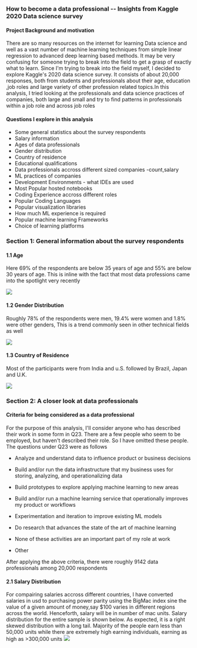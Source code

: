 ### How to become a data professional -- Insights from Kaggle 2020 Data science survey

#### Project Background and motivation
There are so many resources on the internet for learning Data science and well as a vast number of machine learning techniques from simple linear regression to advanced deep learning based methods. It may be very confusing for someone trying to break into the field to get a grasp of exactly what to learn. Since I'm trying to break into the field myself, I decided to explore Kaggle's 2020 data science survey. It consists of about 20,000 responses, both from students and professionals about their age, education ,job roles and large variety of other profession related topics.In this analysis, I tried looking at the professionals and data science practices of companies, both large and small and try to find patterns in professionals within a job role and across job roles

#### Questions I explore in this analysis
+ Some general statistics about the survey respondents
+ Salary information 
+ Ages of data professionals
+ Gender distribution
+ Country of residence
+ Educational qualifications 
+ Data professionals accross different sized companies -count,salary
+ ML practices of companies
+ Development Environments - what IDEs are used
+ Most Popular hosted notebooks
+ Coding Experience accross different roles
+ Popular Coding Languages
+ Popular visualization libraries
+ How much ML experience is required
+ Popular machine learning Frameworks
+ Choice of learning platforms

### Section 1: General information about the survey respondents

#### 1.1 Age
Here 69% of the respondents are below 35 years of age and 55% are below 30 years of age. This is inline with the fact that most data professions came into the spotlight very recently  

![](/images/img_1p1.PNG)

#### 1.2 Gender Distribution
Roughly 78% of the respondents were men, 19.4% were women and 1.8% were other genders, This is a trend commonly seen in other technical fields as well 

![](/images/image1p2.PNG)

#### 1.3 Country of Residence
Most of the participants were from India and u.S. followed by Brazil, Japan and U.K.

![](/images/img1p3.PNG)


### Section 2: A closer look at data professionals


#### Criteria for being considered as a data professional

For the purpose of this analysis, I'll consider anyone who has described their work in some form in Q23. There are a few people who seem to be employed, but haven't described their role. So I have omitted these people. The questions under Q23 were as follows

+ Analyze and understand data to influence product or business decisions

+ Build and/or run the data infrastructure that my business uses for storing, analyzing, and
  operationalizing data

+ Build prototypes to explore applying machine learning to new areas

+ Build and/or run a machine learning service that operationally improves my product or
  workflows

+ Experimentation and iteration to improve existing ML models

+ Do research that advances the state of the art of machine learning

+ None of these activities are an important part of my role at work

+ Other

After applying the above criteria, there were roughly 9142 data professionals among 20,000 respondents

#### 2.1 Salary Distribution
For compairing salaries accross different countries, I have converted salaries in usd to purchasing power parity using the BigMac index sine the value of a given amount of money,say $100 varies in different regions across the world. Henceforth, salary will be in number of mac units. Salary distribution for the entire sample is shown below. As expected, it is a right skewed distribution with a long tail. Majority of the people earn less than 50,000 units while there are extremely high earning individuals, earning as high as >300,000 units
![](/images/img_2p1.PNG)
